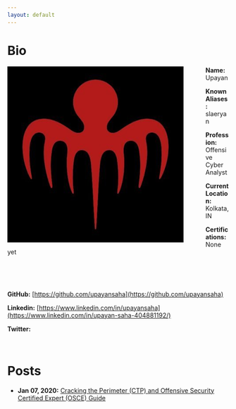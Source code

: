 ```yaml
---
layout: default
---
```


# Bio

<img style="padding-right: 50px;" align="left" src="assets/images/logo.jpeg">

**Name:** Upayan

**Known Aliases:** slaeryan

**Profession:** Offensive Cyber Analyst

**Current Location:** Kolkata, IN

**Certifications:** None yet

<br clear="left"/>
<br />
<br />

**GitHub:** [https://github.com/upayansaha](https://github.com/upayansaha)

**Linkedin:** [https://www.linkedin.com/in/upayansaha](https://www.linkedin.com/in/upayan-saha-404881192/)

**Twitter:**

<br />

# Posts

- **Jan 07, 2020:** [Cracking the Perimeter (CTP) and Offensive Security Certified Expert (OSCE) Guide](./posts/ctp-osce-guide.html)

<br />
